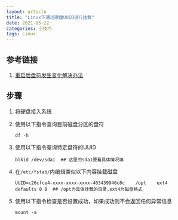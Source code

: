 ```yaml
---
layout: article
title: "Linux下通过硬盘UUID进行挂载"
date: 2021-05-22
categories: 小技巧
tags: Linux
---
```


## 参考链接

1. [重启后盘符发生变化解决办法](https://support.huaweicloud.com/ecs_faq/ecs_faq_1125.html)

## 步骤

1. 将硬盘接入系统

2. 使用以下指令查询目前磁盘分区的盘符

   ```shell
   df -h
   ```

3. 使用以下指令查询特定盘符的UUID

   ```shell
   blkid /dev/sda1  ## 这里的sda1要看具体情况填
   ```

4. 在`/etc/fstab/`内编辑类似以下内容挂载磁盘

   ```shell
   UUID=c26cfce4-xxxx-xxxx-xxxx-403439946c8c    /opt    ext4    defaults 0 0  ## /opt为具体挂载的目录,ext4为磁盘格式
   ```

5. 使用以下指令检查是否设置成功，如果成功则不会返回任何异常信息

   ```shell
   mount -a
   ```
